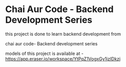 # Chai Aur Code - Backend Development Series

this project is done to learn backend development from

chai aur code- Backend development series

models of this project is available at - https://app.eraser.io/workspace/YtPqZ1VogxGy1jzIDkzj
